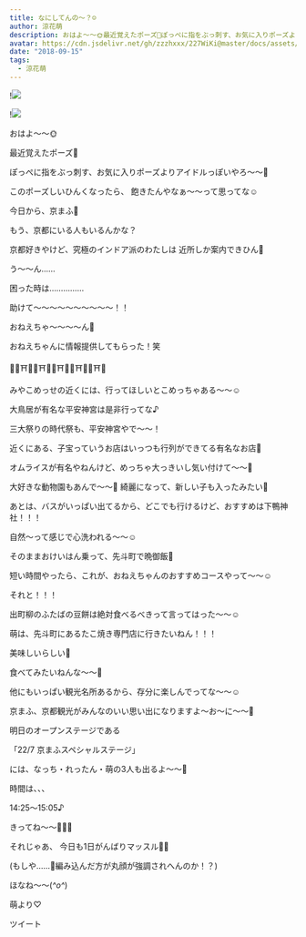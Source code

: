 ```yaml
---
title: なにしてんの〜？☺️
author: 涼花萌
description: おはよ〜〜🌞最近覚えたポーズ🤗ぽっぺに指をぶっ刺す、お気に入りポーズよりアイドルっぽいやろ〜〜🌟このポーズしいひんくなったら、飽きたんやなぁ〜〜って思ってな☺️...
avatar: https://cdn.jsdelivr.net/gh/zzzhxxx/227WiKi@master/docs/assets/photo/avatar/moe.jpg
date: "2018-09-15"
tags:
  - 涼花萌
---
```


!![](https://cdn.jsdelivr.net/gh/zzzhxxx/227WiKi-image@master/blog-image/moe-2018-09-15_1.jpg)

!![](https://cdn.jsdelivr.net/gh/zzzhxxx/227WiKi-image@master/blog-image/moe-2018-09-15_2.jpg)






おはよ〜〜🌞



最近覚えたポーズ🤗





ぽっぺに指をぶっ刺す、お気に入りポーズよりアイドルっぽいやろ〜〜🌟



このポーズしいひんくなったら、
飽きたんやなぁ〜〜って思ってな☺️














今日から、京まふ💓




もう、京都にいる人もいるんかな？






京都好きやけど、究極のインドア派のわたしは
近所しか案内できひん🙈






う〜〜ん……


困った時は……………




助けて〜〜〜〜〜〜〜〜〜〜！！






おねえちゃ〜〜〜〜ん🤗










おねえちゃんに情報提供してもらった！笑





👘🍵⛩👘🍵⛩👘🍵⛩👘🍵⛩👘🍵⛩👘




みやこめっせの近くには、行ってほしいとこめっちゃある〜〜☺️




大鳥居が有名な平安神宮は是非行ってな♪


三大祭りの時代祭も、平安神宮やで〜〜！





近くにある、子宝っていうお店はいっつも行列ができてる有名なお店🍴

オムライスが有名やねんけど、めっちゃ大っきいし気い付けて〜〜🍳



大好きな動物園もあんで〜〜🐥
綺麗になって、新しい子も入ったみたい💓






あとは、バスがいっぱい出てるから、どこでも行けるけど、おすすめは下鴨神社！！！




自然〜って感じで心洗われる〜〜☺️




そのままおけいはん乗って、先斗町で晩御飯🍴








短い時間やったら、これが、おねえちゃんのおすすめコースやって〜〜☺️








それと！！！




出町柳のふたばの豆餅は絶対食べるべきって言ってはった〜〜☺️










萌は、先斗町にあるたこ焼き専門店に行きたいねん！！！



美味しいらしい💓


食べてみたいねんな〜〜🐙









他にもいっぱい観光名所あるから、存分に楽しんでってな〜〜☺️








京まふ、京都観光がみんなのいい思い出になりますよ〜お〜に〜〜💓










明日のオープンステージである


「22/7 京まふスペシャルステージ」


には、なっち・れったん・萌の3人も出るよ〜〜💓





時間は、、、

14:25〜15:05♪




きってね〜〜💓💓💓









それじゃあ、
今日も1日がんばりマッスル💪🏻






(もしや……🤔編み込んだ方が丸顔が強調されへんのか！？)





ほなね〜〜(*^o^*)



萌より♡


ツイート



